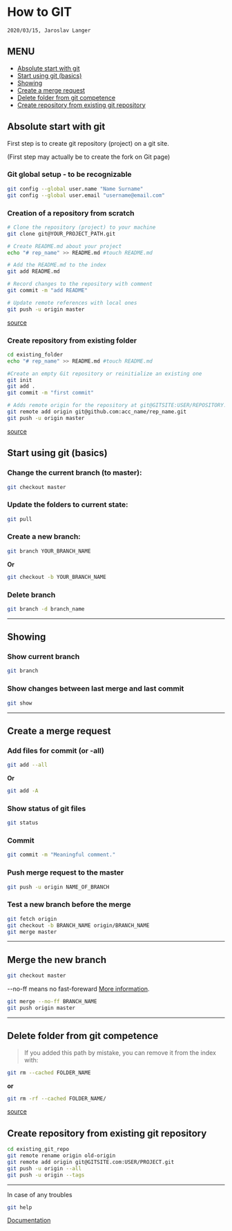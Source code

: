 # How to GIT

`2020/03/15, Jaroslav Langer`

## MENU

+ [Absolute start with git](#absolute-start-with-git)
+ [Start using git (basics)](#start-using-git-(basics))
+ [Showing](#showing)
+ [Create a merge request](#create-a-merge-request)
+ [Delete folder from git competence](#delete-folder-from-git-competence)
+ [Create repository from existing git repository](#create-repository-from-existing-git-repository)

## Absolute start with git

First step is to create git repository (project) on a git site.

(First step may actually be to create the fork on Git page)


### Git global setup - to be recognizable

```sh
git config --global user.name "Name Surname"
git config --global user.email "username@email.com"
```

### Creation of a repository from scratch

```sh
# Clone the repository (project) to your machine
git clone git@YOUR_PROJECT_PATH.git

# Create README.md about your project
echo "# rep_name" >> README.md #touch README.md

# Add the README.md to the index
git add README.md

# Record changes to the repository with comment
git commit -m "add README"

# Update remote references with local ones
git push -u origin master
```
[source](https://about.gitlab.com/)

### Create repository from existing folder

```sh
cd existing_folder
echo "# rep_name" >> README.md #touch README.md

#Create an empty Git repository or reinitialize an existing one
git init
git add .
git commit -m "first commit"

# Adds remote origin for the repository at git@GITSITE:USER/REPOSITORY.git
git remote add origin git@github.com:acc_name/rep_name.git
git push -u origin master
```
[source](https://github.com/)

## Start using git (basics)

### Change the current branch (to master):

```sh
git checkout master
```

### Update the folders to current state:

```sh
git pull
```

### Create a new branch:

```sh
git branch YOUR_BRANCH_NAME
```
**Or**
```sh
git checkout -b YOUR_BRANCH_NAME
```

### Delete branch

```sh
git branch -d branch_name
```

---

## Showing 

### Show current branch

```sh
git branch
```

### Show changes between last merge and last commit

```sh
git show
```

---

## Create a merge request

### Add files for commit (or -all)

```sh
git add --all
``` 
**Or** 

```sh
git add -A
```

### Show status of git files

```sh
git status
```

### Commit

```sh
git commit -m "Meaningful comment."
```

### Push merge request to the master

```sh
git push -u origin NAME_OF_BRANCH
```

### Test a new branch before the merge

```sh
git fetch origin
git checkout -b BRANCH_NAME origin/BRANCH_NAME
git merge master
```

---

## Merge the new branch 

```sh
git checkout master
```

--no-ff means no fast-foreward [More information](https://nvie.com/posts/a-successful-git-branching-model/).

```sh
git merge --no-ff BRANCH_NAME
git push origin master
```

---

## Delete folder from git competence

> If you added this path by mistake, you can remove it from the index with:
```sh
git rm --cached FOLDER_NAME
```
**or**
```sh
git rm -rf --cached FOLDER_NAME/
```
[source](https://stackoverflow.com/questions/50167969/how-to-fix-modified-content-untracked-content-in-git)

## Create repository from existing git repository

```sh
cd existing_git_repo
git remote rename origin old-origin
git remote add origin git@GITSITE.com:USER/PROJECT.git
git push -u origin --all
git push -u origin --tags
```

---

In case of any troubles

```sh
git help
```

[Documentation](https://git-scm.com/doc)
